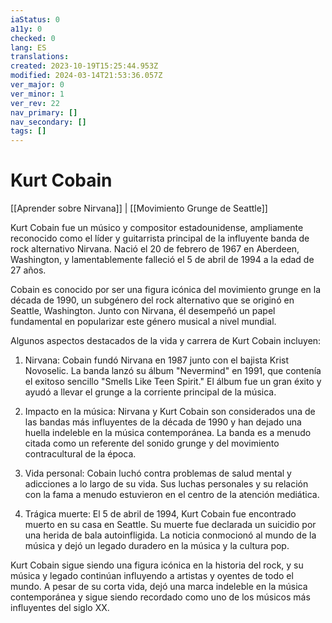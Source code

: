 ```yaml
---
iaStatus: 0
a11y: 0
checked: 0
lang: ES
translations: 
created: 2023-10-19T15:25:44.953Z
modified: 2024-03-14T21:53:36.057Z
ver_major: 0
ver_minor: 1
ver_rev: 22
nav_primary: []
nav_secondary: []
tags: []
---
```

# Kurt Cobain

[[Aprender sobre Nirvana]] | [[Movimiento Grunge de Seattle]]

Kurt Cobain fue un músico y compositor estadounidense, ampliamente reconocido como el líder y guitarrista principal de la influyente banda de rock alternativo Nirvana. Nació el 20 de febrero de 1967 en Aberdeen, Washington, y lamentablemente falleció el 5 de abril de 1994 a la edad de 27 años.

Cobain es conocido por ser una figura icónica del movimiento grunge en la década de 1990, un subgénero del rock alternativo que se originó en Seattle, Washington. Junto con Nirvana, él desempeñó un papel fundamental en popularizar este género musical a nivel mundial.

Algunos aspectos destacados de la vida y carrera de Kurt Cobain incluyen:

1. Nirvana: Cobain fundó Nirvana en 1987 junto con el bajista Krist Novoselic. La banda lanzó su álbum "Nevermind" en 1991, que contenía el exitoso sencillo "Smells Like Teen Spirit." El álbum fue un gran éxito y ayudó a llevar el grunge a la corriente principal de la música.
    
2. Impacto en la música: Nirvana y Kurt Cobain son considerados una de las bandas más influyentes de la década de 1990 y han dejado una huella indeleble en la música contemporánea. La banda es a menudo citada como un referente del sonido grunge y del movimiento contracultural de la época.
    
3. Vida personal: Cobain luchó contra problemas de salud mental y adicciones a lo largo de su vida. Sus luchas personales y su relación con la fama a menudo estuvieron en el centro de la atención mediática.
    
4. Trágica muerte: El 5 de abril de 1994, Kurt Cobain fue encontrado muerto en su casa en Seattle. Su muerte fue declarada un suicidio por una herida de bala autoinfligida. La noticia conmocionó al mundo de la música y dejó un legado duradero en la música y la cultura pop.
    

Kurt Cobain sigue siendo una figura icónica en la historia del rock, y su música y legado continúan influyendo a artistas y oyentes de todo el mundo. A pesar de su corta vida, dejó una marca indeleble en la música contemporánea y sigue siendo recordado como uno de los músicos más influyentes del siglo XX.